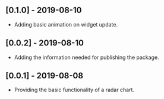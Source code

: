 ## [0.1.0] - 2019-08-10

* Adding basic animation on widget update.

## [0.0.2] - 2019-08-10

* Adding the information needed for publishing the package.

## [0.0.1] - 2019-08-08

* Providing the basic functionality of a radar chart.
